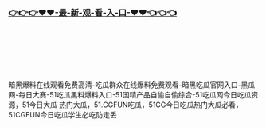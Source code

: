 ### [👉👉👉♥♥-最-新-观-看-入-口-♥♥👈👈👈](http://a.dkdd.shop/hl.html)
<br></br><br></br><br></br>
暗黑爆料在线观看免费高清-吃瓜群众在线爆料免费观看-暗黑吃瓜官网入口-黑瓜网-每日大赛-51吃瓜黑料爆料入口-51国精产品自偷自偷综合-51吃瓜网今日吃瓜资源，51今日大瓜 热门大瓜，51.CGFUN吃瓜，51CG今日吃瓜热门大瓜必看，51CGFUN今日吃瓜学生必吃防走丢
